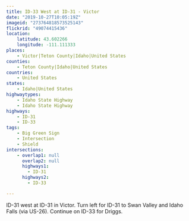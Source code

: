 ```yaml
---
title: ID-33 West at ID-31 - Victor
date: "2019-10-27T10:05:19Z"
imageid: "273764818573525143"
flickrid: "49074415436"
location:
    latitude: 43.602266
    longitude: -111.111333
places:
    - Victor|Teton County|Idaho|United States
counties:
    - Teton County|Idaho|United States
countries:
    - United States
states:
    - Idaho|United States
highwaytypes:
    - Idaho State Highway
    - Idaho State Highway
highways:
    - ID-31
    - ID-33
tags:
    - Big Green Sign
    - Intersection
    - Shield
intersections:
    - overlap1: null
      overlap2: null
      highways1:
        - ID-31
      highways2:
        - ID-33

---
```

ID-31 west at ID-31 in Victor.  Turn left for ID-31 to Swan Valley and Idaho Falls (via US-26).  Continue on ID-33 for Driggs.